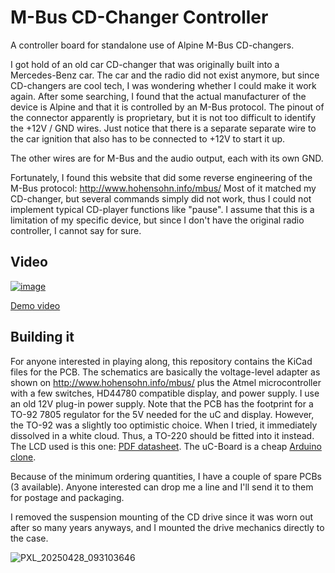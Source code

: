 # M-Bus CD-Changer Controller

A controller board for standalone use of Alpine M-Bus CD-changers.

I got hold of an old car CD-changer that was originally built into a Mercedes-Benz car.
The car and the radio did not exist anymore, but since CD-changers are cool tech, I was wondering whether I could make it work again.
After some searching, I found that the actual manufacturer of the device is Alpine and that it is controlled by an M-Bus protocol.
The pinout of the connector apparently is proprietary, but it is not too difficult to identify the +12V / GND wires.
Just notice that there is a separate separate wire to the car ignition that also has to be connected to +12V to start it up.

The other wires are for M-Bus and the audio output, each with its own GND.

Fortunately, I found this website that did some reverse engineering of the M-Bus protocol: http://www.hohensohn.info/mbus/
Most of it matched my CD-changer, but several commands simply did not work, thus I could not implement typical CD-player functions like "pause".
I assume that this is a limitation of my specific device, but since I don't have the original radio controller, I cannot say for sure.

## Video

[![image](https://github.com/user-attachments/assets/5a3b88e0-bb79-4286-800f-44465af6df1f)](https://www.youtube.com/watch?v=HMd5gL0tslU)

[Demo video](https://www.youtube.com/watch?v=HMd5gL0tslU)

## Building it

For anyone interested in playing along, this repository contains the KiCad files for the PCB. The schematics are basically the voltage-level adapter as shown on http://www.hohensohn.info/mbus/
plus the Atmel microcontroller with a few switches, HD44780 compatible display, and power supply. I use an old 12V plug-in power supply. Note that the PCB has the footprint for a TO-92 7805 regulator for the 5V needed for the uC and display.
However, the TO-92 was a slightly too optimistic choice. When I tried, it immediately dissolved in a white cloud. Thus, a TO-220 should be fitted into it instead.
The LCD used is this one: [PDF datasheet](https://www.lcd-module.de/eng/pdf/doma/dips082e.pdf).
The uC-Board is a cheap [Arduino clone](https://www.amazon.com/Teyleten-Robot-Bootloadered-Development-Microcontroller/dp/B08THVMQ46/).

Because of the minimum ordering quantities, I have a couple of spare PCBs (3 available). Anyone interested can drop me a line and I'll send it to them for postage and packaging.

I removed the suspension mounting of the CD drive since it was worn out after so many years anyways, and I mounted the drive mechanics directly to the case.

![PXL_20250428_093103646](https://github.com/user-attachments/assets/62786af3-9d12-49df-9bc1-4eb0ce9c99dd)
